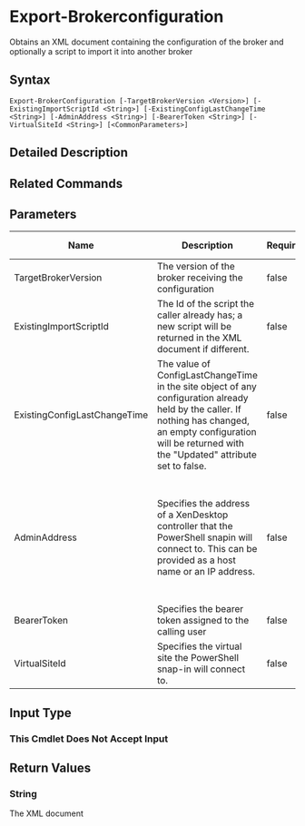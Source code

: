 ﻿
# Export-Brokerconfiguration
Obtains an XML document containing the configuration of the broker and optionally a script to import it into another broker
## Syntax
```
Export-BrokerConfiguration [-TargetBrokerVersion <Version>] [-ExistingImportScriptId <String>] [-ExistingConfigLastChangeTime <String>] [-AdminAddress <String>] [-BearerToken <String>] [-VirtualSiteId <String>] [<CommonParameters>]
```
## Detailed Description



## Related Commands

## Parameters
| Name   | Description | Required? | Pipeline Input | Default Value |
| --- | --- | --- | --- | --- |
| TargetBrokerVersion | The version of the broker receiving the configuration | false | false | \$null |
| ExistingImportScriptId | The Id of the script the caller already has; a new script will be returned in the XML document if different. | false | false | \$null |
| ExistingConfigLastChangeTime | The value of ConfigLastChangeTime in the site object of any configuration already held by the caller. If nothing has changed, an empty configuration will be returned with the "Updated" attribute set to false. | false | false | \$null |
| AdminAddress | Specifies the address of a XenDesktop controller that the PowerShell snapin will connect to. This can be provided as a host name or an IP address. | false | false | Localhost. Once a value is provided by any cmdlet, this value will become the default. |
| BearerToken | Specifies the bearer token assigned to the calling user | false | false |  |
| VirtualSiteId | Specifies the virtual site the PowerShell snap-in will connect to. | false | false |  |

## Input Type

### This Cmdlet Does Not Accept Input

## Return Values

### String
The XML document
